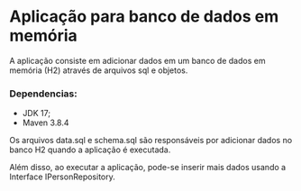 # Aplicação para banco de dados em memória

A aplicação consiste em adicionar dados em um banco de dados em memória (H2) através de arquivos sql e objetos.


### Dependencias:
* JDK 17;
* Maven 3.8.4

Os arquivos data.sql e schema.sql são responsáveis por adicionar dados no banco H2 quando a aplicação é executada. 

Além disso, ao executar a aplicação, pode-se inserir mais dados usando a Interface IPersonRepository.
